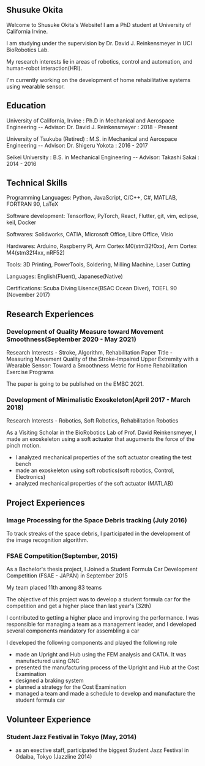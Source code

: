 ## Shusuke Okita

Welcome to Shusuke Okita's Website!
I am a PhD student at University of California Irvine.

I am studying under the supervision by Dr. David J. Reinkensmeyer in UCI BioRobotics Lab.

My research interests lie in areas of robotics, control and automation, and human-robot interaction(HRI).

I'm currently working on the development of home rehabilitative systems using wearable sensor.

## Education

University of California, Irvine : Ph.D in Mechanical and Aerospace Engineering  -- Advisor: Dr. David J. Reinkensmeyer : 2018 - Present

University of Tsukuba (Retired) : M.S. in Mechanical and Aerospace Engineering -- Advisor: Dr. Shigeru Yokota : 2016 - 2017

Seikei University : B.S. in Mechanical Engineering -- Advisor: Takashi Sakai : 2014 - 2016

## Technical Skills

Programming Languages: Python, JavaScript, C/C++, C#, MATLAB, FORTRAN 90, LaTeX 

Software development: Tensorflow, PyTorch, React, Flutter, git, vim, eclipse, keil, Docker

Softwares: Solidworks, CATIA, Microsoft Office, Libre Office, Visio

Hardwares: Arduino, Raspberry Pi, Arm Cortex M0(stm32f0xx), Arm Cortex M4(stm32f4xx, nRF52)

Tools: 3D Printing, PowerTools, Soldering, Milling Machine, Laser Cutting

Languages: English(Fluent), Japanese(Native)

Certifications: Scuba Diving Lisence(BSAC Ocean Diver), TOEFL 90 (November 2017)

## Research Experiences


### Development of Quality Measure toward Movement Smoothness(September 2020 - May 2021)
Research Interests - Stroke, Algorithm, Rehabilitation
Paper Title - Measuring Movement Quality of the Stroke-Impaired Upper
Extremity with a Wearable Sensor: Toward a Smoothness Metric for
Home Rehabilitation Exercise Programs

The paper is going to be published on the EMBC 2021.

### Development of Minimalistic Exoskeleton(April 2017 - March 2018)
Research Interests - Robotics, Soft Robotics, Rehabilitation Robotics

As a Visiting Scholar in the BioRobotics Lab of Prof. David Reinkensmeyer, I made an exoskeleton using a soft actuator that auguments the force of the pinch motion.

- I analyzed mechanical properties of the soft actuator creating the test bench
- made an exoskeleton using soft robotics(soft robotics, Control, Electronics)
- analyzed mechanical properties of the soft actuator (MATLAB)

## Project Experiences
### 

### Image Processing for the Space Debris tracking (July 2016)
To track streaks of the space debris, I participated in the development of the image recognition algorithm.

### FSAE Competition(September, 2015)
As a Bachelor's thesis project, I Joined a Student Formula Car Development Competition (FSAE - JAPAN) in September 2015

My team placed 11th among 83 teams

The objective of this project was to develop a student formula car for the competition and get a higher place than last year's (32th)

I contributed to getting a higher place and improving the performance. I was responsible for managing a team as a management leader, and I developed several components mandatory for assembling a car

I developed the following components and played the following role

- made an Upright and Hub using the FEM analysis and CATIA. It was manufactured using CNC
- presented the manufacturing process of the Upright and Hub at the Cost Examination
- designed a braking system
- planned a strategy for the Cost Examination
- managed a team and made a schedule to develop and manufacture the student formula car

## Volunteer Experience
### Student Jazz Festival in Tokyo (May, 2014)
- as an exective staff, participated the biggest Student Jazz Festival in Odaiba, Tokyo (Jazzline 2014)

